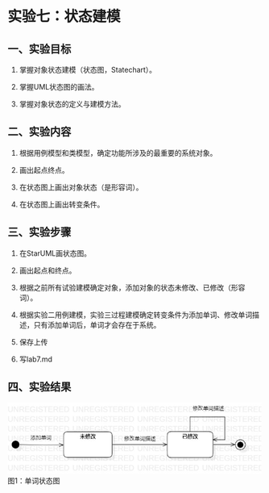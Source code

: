 # 实验七：状态建模

## 一、实验目标

1. 掌握对象状态建模（状态图，Statechart）。

2. 掌握UML状态图的画法。 

3. 掌握对象状态的定义与建模方法。 

## 二、实验内容

1. 根据用例模型和类模型，确定功能所涉及的最重要的系统对象。  

2. 画出起点终点。

3. 在状态图上画出对象状态（是形容词）。  

4. 在状态图上画出转变条件。 

## 三、实验步骤

1. 在StarUML画状态图。  

2. 画出起点和终点。  

3. 根据之前所有试验建模确定对象，添加对象的状态未修改、已修改（形容词）。  

4. 根据实验二用例建模，实验三过程建模确定转变条件为添加单词、修改单词描述，只有添加单词后，单词才会存在于系统。  

5. 保存上传

6. 写lab7.md

## 四、实验结果

![单词状态图](./lab7_StatechartDiagram.jpg)  
图1：单词状态图
